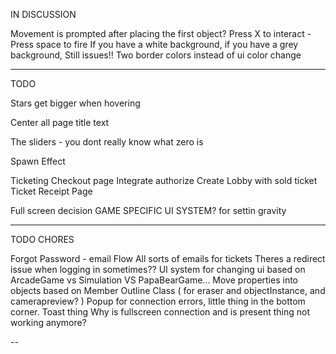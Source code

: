 IN DISCUSSION

Movement is prompted after placing the first object?
Press X to interact - Press space to fire
If you have a white background, if you have a grey background, Still issues!! Two border colors instead of ui color change

--- 
TODO


Stars get bigger when hovering 

Center all page title text

The sliders - you dont really know what zero is

Spawn Effect

Ticketing
  Checkout page
    Integrate authorize
    Create Lobby with sold ticket
  Ticket Receipt Page

Full screen decision
  GAME SPECIFIC UI SYSTEM? for settin gravity


---
TODO CHORES

Forgot Password - email Flow
All sorts of emails for tickets
Theres a redirect issue when logging in sometimes??
UI system for changing ui based on ArcadeGame vs Simulation VS PapaBearGame...
Move properties into objects based on Member
Outline Class ( for eraser and objectInstance, and camerapreview? )
Popup for connection errors, little thing in the bottom corner. Toast thing
Why is fullscreen connection and is present thing not working anymore?

--

